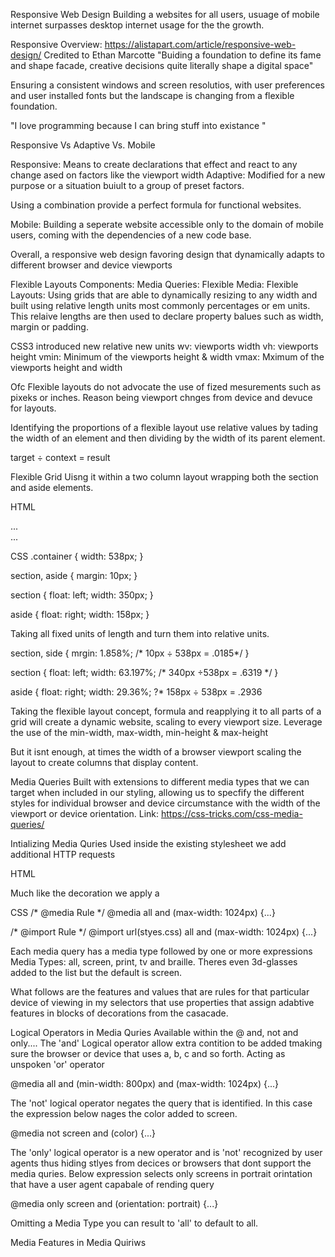Responsive Web Design
Building a websites for all users, usuage of mobile internet surpasses desktop internet usage for the the growth.

Responsive Overview: https://alistapart.com/article/responsive-web-design/
Credited to Ethan Marcotte
"Buiding a foundation to define its fame and shape facade, creative decisions quite literally shape a digital space"

Ensuring a consistent windows and screen resolutios, with user preferences and user installed fonts but the landscape is
changing from a flexible foundation.

"I love programming because I can bring stuff into existance "

Responsive Vs Adaptive Vs. Mobile

Responsive: Means to create declarations that effect and react to any change ased on factors like the viewport width 
Adaptive: Modified for a new purpose or a situation buiult to a group of preset factors.

Using a combination provide a perfect formula for functional websites.

Mobile: Building a seperate website accessible only to the domain of mobile users, coming with the dependencies of a new code base.

Overall, a responsive web design favoring design that dynamically adapts to different browser and device viewports

Flexible Layouts
Components: Media Queries: Flexible Media: 
Flexible Layouts: Using grids that are able to dynamically resizing to any width and built using 
relative length units most commonly percentages or em units. This relaive lengths are then used to declare 
property balues such as width, margin or padding. 

CSS3 introduced new relative new units 
wv: viewports width
vh: viewports height
vmin:  Minimum of the viewports height & width
vmax: Mximum of the viewports height and width

Ofc Flexible layouts do not advocate the use of fized mesurements such as pixeks or inches.
Reason being viewport chnges from device and devuce for layouts.

Identifying the proportions of a flexible layout use relative values 
by tading the width of an element and then dividing by the width of its parent element.

target ÷ context = result

Flexible Grid
Uisng it within a two column layout wrapping both the section and aside elements.

HTML
<div class="container">
<section>...</section>
<aside>...</aside>
</div>

CSS
.container {
width: 538px;
}

section, aside {
margin: 10px;
}

section {
float: left;
width: 350px;
}

aside {
float: right;
width: 158px;
}

Taking all fixed units of length and turn them into relative units.

section, side {
mrgin: 1.858%; /* 10px ÷ 538px = .0185*/
}

section {
float: left;
width: 63.197%; /* 340px ÷538px = .6319 */
}

aside {
float: right;
width: 29.36%; ?* 158px ÷ 538px = .2936

Taking the flexible layout concept, formula and reapplying it to all parts of a grid will create a dynamic website, scaling to every viewport size. 
Leverage the use of the min-width, max-width, min-height & max-height

But it isnt enough, at times the width of a browser viewport scaling the layout to create columns that display content.

Media Queries
Built with extensions to different media types that we can target when included in our styling, allowing us to specfify the different styles for individual browser and device circumstance with the width of the viewport or device orientation. Link: https://css-tricks.com/css-media-queries/

Intializing Media Quries 
Used inside the existing stylesheet we add additional HTTP requests

HTML
<link href="href.css" rel="stylesheet" media="all and (max-width: 1024px)">

Much like the decoration we apply a 

CSS
/* @media Rule */
@media all and (max-width: 1024px) {...}

/* @import Rule */
@import url(styes.css) all and (max-width: 1024px) {...}

Each media query has a media type followed by one or more expressions 
Media Types: all, screen, print, tv and braille. 
Theres even 3d-glasses added to the list but the default is screen.

What follows are the features and values that are rules for that particular device of viewing in
my selectors that use properties that assign adabtive features in blocks of decorations from the casacade.


Logical Operators in Media Quries
Available within the @ and, not and only....
The 'and' Logical operator allow extra contition to be added tmaking sure the browser or device that uses a, b, c and so forth. Acting as unspoken 'or' operator

@media all and (min-width: 800px) and (max-width: 1024px) {...}

The 'not' logical operator negates the query that is identified. In this case the expression below nages the color added to screen.

@media not screen and (color) {...}

The 'only' logical operator is a new operator and is 'not' recognized by user agents thus hiding stlyes from decices or browsers that dont support the media quries. Below expression selects only screens in portrait orintation that have a user agent capabale of rending query

@media only screen and (orientation: portrait) {...}

Omitting a Media Type you can result to 'all' to default to all.

Media Features in Media Quiriws









